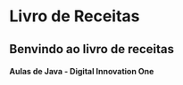 
# Livro de Receitas

## Benvindo ao livro de receitas

#### Aulas de Java - Digital Innovation One
